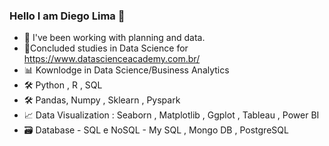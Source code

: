 ### Hello I am Diego Lima 👋


- 🔭 I've been working with planning and data.
- 🌱Concluded studies in Data Science for https://www.datascienceacademy.com.br/
- 📊 Kownlodge in Data Science/Business Analytics 
- 🛠 Python , R , SQL 
- 🛠 Pandas, Numpy , Sklearn , Pyspark
- 📈 Data Visualization : Seaborn , Matplotlib , Ggplot , Tableau , Power BI 
- 🗃 Database -  SQL e NoSQL - My SQL , Mongo DB , PostgreSQL


